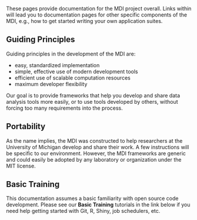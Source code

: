 <!--- edit this file with information about your repository, suite, etc. -->

These pages provide documentation for the MDI project overall.
Links within will lead you to documentation pages for other
specific components of the MDI, e.g., how to get started
writing your own application suites. 

## Guiding Principles

Guiding principles in the development of the MDI are:

- easy, standardized implementation
- simple, effective use of modern development tools
- efficient use of scalable computation resources
- maximum developer flexibility

Our goal is to provide frameworks that help you develop and share
data analysis tools more easily, or to use tools developed by others,
without forcing too many requirements into the process. 

## Portability

As the name implies, the MDI was constructed to help researchers
at the University of Michigan develop and share their work.
A few instructions will be specific to our environment. However,
the MDI frameworks are generic and could easily be adopted by any 
laboratory or organization under the MIT license.

## Basic Training

This documentation assumes a basic familiarity with open source
code development. Please see our **Basic Training** tutorials
in the link below if you need help getting started with Git, R,
Shiny, job schedulers, etc.
